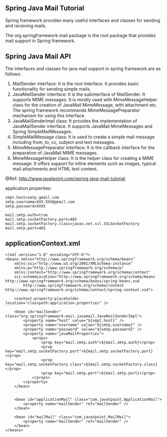 Spring Java Mail Tutorial
-----------------------------
Spring framework provides many useful interfaces and classes for sending and receiving mails.

The org.springframework.mail package is the root package that provides mail support in Spring framework.

Spring Java Mail API
--------------------
The interfaces and classes for java mail support in spring framework are as follows:
1. MailSender interface: It is the root interface. It provides basic functionality for sending simple mails.
2. JavaMailSender interface: It is the subinterface of MailSender. It supports MIME messages. It is mostly used with MimeMessageHelper class for the creation of JavaMail MimeMessage, with attachment etc. The spring framework recommends MimeMessagePreparator mechanism for using this interface.
3. JavaMailSenderImpl class: It provides the implementation of JavaMailSender interface. It supports JavaMail MimeMessages and Spring SimpleMailMessages.
4. SimpleMailMessage class: It is used to create a simple mail message including from, to, cc, subject and text messages.
5. MimeMessagePreparator interface: It is the callback interface for the preparation of JavaMail MIME messages.
6. MimeMessageHelper class: It is the helper class for creating a MIME message. It offers support for inline elements such as images, typical mail attachments and HTML text content.

@Ref: http://www.javatpoint.com/spring-java-mail-tutorial


application.properties:
```
smpt.host=smtp.gmail.com
smtp.username=XXX.XXX@gmail.com
smtp.password=XXXX

mail.smtp.auth=true
mail.smtp.socketFactory.port=465
mail.smtp.socketFactory.class=javax.net.ssl.SSLSocketFactory
mail.smtp.port=465
```


applicationContext.xml
---------------------
```
<?xml version="1.0" encoding="UTF-8"?>
<beans xmlns="http://www.springframework.org/schema/beans"
	xmlns:xsi="http://www.w3.org/2001/XMLSchema-instance"
	xmlns:p="http://www.springframework.org/schema/p"
	xmlns:context="http://www.springframework.org/schema/context"
	xsi:schemaLocation="http://www.springframework.org/schema/beans http://www.springframework.org/schema/beans/spring-beans.xsd
		http://www.springframework.org/schema/context http://www.springframework.org/schema/context/spring-context.xsd">

	<context:property-placeholder location="classpath:application.properties" />

	<bean id="mailSender" class="org.springframework.mail.javamail.JavaMailSenderImpl">
		<property name="host" value="${smpt.host}" />
		<property name="username" value="${smtp.username}" />
		<property name="password" value="${smtp.password}" />
		<property name="javaMailProperties">
			<props>
				<prop key="mail.smtp.auth">${mail.smtp.auth}</prop>
				<prop key="mail.smtp.socketFactory.port">${mail.smtp.socketFactory.port}</prop>
				<prop key="mail.smtp.socketFactory.class">${mail.smtp.socketFactory.class}</prop>
				<prop key="mail.smtp.port">${mail.smtp.port}</prop>
			</props>
		</property>
	</bean>
	
	
	<bean id="applicationMail" class="com.javatpoint.ApplicationMail">
		<property name="mailSender" ref="mailSender" />
	</bean>
	
	<bean id="mailMail" class="com.javatpoint.MailMail">
		<property name="mailSender" ref="mailSender" />
	</bean>
</beans>
```